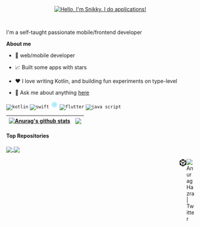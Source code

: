 <p align="center"><a href="https://larkes-cyber.github.io"><img width="80%" alt="Hello, I'm Snikky. I do applications!" src="./assets/gh-rekadme-header.png" /></a></p>

<br />

I'm a self-taught passionate mobile/frontend developer

**About me**

- 💼 web/mobile developer

- 📈 Built some apps with stars

- ❤️ I love writing Kotlin, and building fun experiments on type-level

- 💬 Ask me about anything [here](https://t.me/LarKeSss)

<code><img height="20" alt="kotlin" src="https://upload.wikimedia.org/wikipedia/commons/7/74/Kotlin_Icon.png"></code>
<code><img height="20" alt="swift" src="https://cdn-icons-png.flaticon.com/512/732/732250.png"></code>
<code><img height="20" alt="react" src="https://raw.githubusercontent.com/github/explore/80688e429a7d4ef2fca1e82350fe8e3517d3494d/topics/react/react.png"></code>
<code><img height="20" alt="flutter" src="https://iconape.com/wp-content/png_logo_vector/flutter.png"></code>
<code><img height="20" alt="java script" src="https://icon-library.com/images/javascript-icon-png/javascript-icon-png-23.jpg"></code>    


| <a href="https://github.com/anuraghazra/github-readme-stats"><img align="center" src="https://github-readme-stats.vercel.app/api?username=larkes-cyber&show_icons=true&include_all_commits=true&theme=buefy&hide_border=true" alt="Anurag's github stats" /></a> | <a href="https://github.com/anuraghazra/github-readme-stats"><img align="center" src="https://github-readme-stats.vercel.app/api/top-langs/?username=larkes-cyber&layout=compact&theme=buefy&hide_border=true" /></a> |
| ------------- | ------------- |

#### Top Repositories


<a href="https://github.com/anuraghazra/github-readme-stats">
  <img align="center" src="https://github-readme-stats.vercel.app/api/pin/?username=larkes-cyber&repo=github-readme-stats&theme=buefy" />
</a>
<a href="https://github.com/anuraghazra/anuraghazra.github.io">
  <img align="center" src="https://github-readme-stats.vercel.app/api/pin/?username=larkes-cyber&repo=anuraghazra.github.io&theme=buefy" />
</a>

<br />
<br />

<a href="https://twitter.com/anuraghazru">
  <img align="right" alt="Anurag Hazra | Twitter" width="21px" src="https://raw.githubusercontent.com/anuraghazra/anuraghazra/master/assets/twitter.svg" />
</a>
<a href="https://codesandbox.io/u/anuraghazra">
  <img align="right" alt="Anurag Hazra | CodeSandbox" width="20px" src="https://raw.githubusercontent.com/anuraghazra/anuraghazra/master/assets/codesandbox.svg" />
</a>

